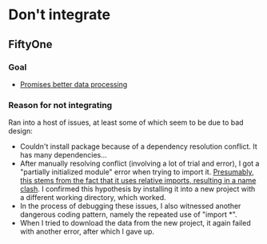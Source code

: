 # Don't integrate

## FiftyOne

### Goal

- [Promises better data processing](https://towardsdatascience.com/stop-wasting-time-with-pytorch-datasets-17cac2c22fa8)

### Reason for not integrating

Ran into a host of issues, at least some of which seem to be due to bad design:

- Couldn't install package because of a dependency resolution conflict. It has many dependencies...
- After manually resolving conflict (involving a lot of trial and error), I got a "partially initialized module" error when trying to import it. [Presumably, this stems from the fact that it uses relative imports, resulting in a name clash](https://stackoverflow.com/questions/59762996/how-to-fix-attributeerror-partially-initialized-module). I confirmed this hypothesis by installing it into a new project with a different working directory, which worked.
- In the process of debugging these issues, I also witnessed another dangerous coding pattern, namely the repeated use of "import *".
- When I tried to download the data from the new project, it again failed with another error, after which I gave up.
